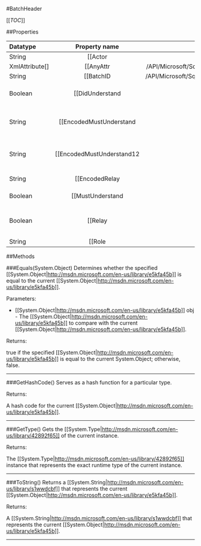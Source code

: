 #BatchHeader

[[_TOC_]]

##Properties

|Datatype|Property name|Property description|Default Value|
|:-------|:----------:|:-----------------:|:-----------:|
|String|[[Actor|http://msdn.microsoft.com/en-us/library/ekdt83dw]]| Gets or sets the recipient of the SOAP header. |String.Empty|
|XmlAttribute[]|[[AnyAttr|/API/Microsoft/SqlServer/ReportingServices2005/CodeSamples/Microsoft_SqlServer_ReportingServices2005_BatchHeader_AnyAttr]]|<remarks />|null|
|String|[[BatchID|/API/Microsoft/SqlServer/ReportingServices2005/CodeSamples/Microsoft_SqlServer_ReportingServices2005_BatchHeader_BatchID]]|<remarks />|null|
|Boolean|[[DidUnderstand|http://msdn.microsoft.com/en-us/library/a6y6wkz4]]| Gets or sets a value indicating whether an XML Web service method properly processed a SOAP header. |False|
|String|[[EncodedMustUnderstand|http://msdn.microsoft.com/en-us/library/e71z3x7e]]| Gets or sets the value of the mustUnderstand XML attribute for the SOAP header when communicating with SOAP protocol version 1.1. |0|
|String|[[EncodedMustUnderstand12|http://msdn.microsoft.com/en-us/library/6wy807yd]]| Gets or sets the value of the mustUnderstand XML attribute for the SOAP header when communicating with SOAP protocol version 1.2. |0|
|String|[[EncodedRelay|http://msdn.microsoft.com/en-us/library/z74fb1z9]]| Gets or sets the relay attribute of the SOAP 1.2 header. |0|
|Boolean|[[MustUnderstand|http://msdn.microsoft.com/en-us/library/9dyw17te]]|Gets or sets a value indicating whether the [[System.Web.Services.Protocols.SoapHeader|http://msdn.microsoft.com/en-us/library/1ts5995h]] must be understood.|False|
|Boolean|[[Relay|http://msdn.microsoft.com/en-us/library/t0cza6xa]]| Gets or sets a value that indicates whether the SOAP header is to be relayed to the next SOAP node if the current node does not understand the header. |False|
|String|[[Role|http://msdn.microsoft.com/en-us/library/4akb63f5]]| Gets or sets the recipient of the SOAP header. |String.Empty|


##Methods

###Equals(System.Object)
Determines whether the specified [[System.Object|http://msdn.microsoft.com/en-us/library/e5kfa45b]] is equal to the current [[System.Object|http://msdn.microsoft.com/en-us/library/e5kfa45b]].

Parameters: 

* [[System.Object|http://msdn.microsoft.com/en-us/library/e5kfa45b]] obj  - The [[System.Object|http://msdn.microsoft.com/en-us/library/e5kfa45b]] to compare with the current [[System.Object|http://msdn.microsoft.com/en-us/library/e5kfa45b]].





Returns:

true if the specified [[System.Object|http://msdn.microsoft.com/en-us/library/e5kfa45b]] is equal to the current System.Object; otherwise, false.


---


###GetHashCode()
 Serves as a hash function for a particular type.  





Returns:

A hash code for the current [[System.Object|http://msdn.microsoft.com/en-us/library/e5kfa45b]].


---


###GetType()
Gets the [[System.Type|http://msdn.microsoft.com/en-us/library/42892f65]] of the current instance.





Returns:

The [[System.Type|http://msdn.microsoft.com/en-us/library/42892f65]] instance that represents the exact runtime type of the current instance.


---


###ToString()
Returns a [[System.String|http://msdn.microsoft.com/en-us/library/s1wwdcbf]] that represents the current [[System.Object|http://msdn.microsoft.com/en-us/library/e5kfa45b]].





Returns:

A [[System.String|http://msdn.microsoft.com/en-us/library/s1wwdcbf]] that represents the current [[System.Object|http://msdn.microsoft.com/en-us/library/e5kfa45b]].


---


